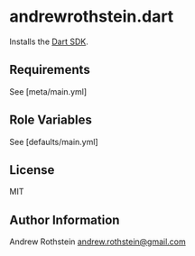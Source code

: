 andrewrothstein.dart
====================

Installs the [Dart SDK](https://dart.dev/).

Requirements
------------

See [meta/main.yml]

Role Variables
--------------

See [defaults/main.yml]

License
-------

MIT

Author Information
------------------

Andrew Rothstein andrew.rothstein@gmail.com
